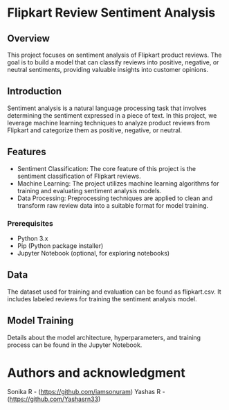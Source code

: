 # Flipkart Review Sentiment Analysis

## Overview

This project focuses on sentiment analysis of Flipkart product reviews. The goal is to build a model that can classify reviews into positive, negative, or neutral sentiments, providing valuable insights into customer opinions.

## Introduction

Sentiment analysis is a natural language processing task that involves determining the sentiment expressed in a piece of text. In this project, we leverage machine learning techniques to analyze product reviews from Flipkart and categorize them as positive, negative, or neutral.

## Features

- Sentiment Classification: The core feature of this project is the sentiment classification of Flipkart reviews.
- Machine Learning: The project utilizes machine learning algorithms for training and evaluating sentiment analysis models.
- Data Processing: Preprocessing techniques are applied to clean and transform raw review data into a suitable format for model training.

### Prerequisites

- Python 3.x
- Pip (Python package installer)
- Jupyter Notebook (optional, for exploring notebooks)

## Data

The dataset used for training and evaluation can be found as flipkart.csv. It includes labeled reviews for training the sentiment analysis model.

## Model Training

Details about the model architecture, hyperparameters, and training process can be found in the Jupyter Notebook.

# Authors and acknowledgment
Sonika R - (https://github.com/iamsonuram)
Yashas R - (https://github.com/Yashasrn33)
